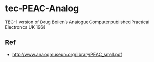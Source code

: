 # tec-PEAC-Analog
TEC-1 version of Doug Bollen's Analogue Computer published Practical Electronics UK 1968


## Ref
- http://www.analogmuseum.org/library/PEAC_small.pdf

